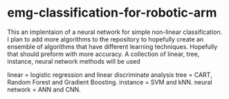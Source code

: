 # emg-classification-for-robotic-arm

This an implentaion of a neural network for simple non-linear classification. I plan to add more algorithms to the repository to hopefully create an ensemble of algorithms that have different learning techniques. Hopefully that should preform with more accuracy.
A collection of linear, tree, instance, neural network methods will be used

linear = logistic regression and linear discriminate analysis
tree =  CART, Random Forest and Gradient Boosting.
instance = SVM and kNN.
neural network =  ANN and CNN.
